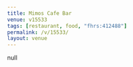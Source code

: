 ```yaml
---
title: Mimos Cafe Bar
venue: v15533
tags: [restaurant, food, "fhrs:412488"]
permalink: /v/15533/
layout: venue
---
```

null